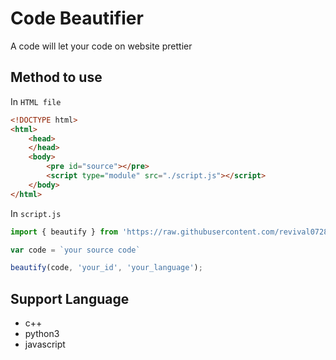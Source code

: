# Code Beautifier
A code will let your code on website prettier

## Method to use
In `HTML file`
```html
<!DOCTYPE html>	
<html>
	<head>
	</head>
	<body>
		<pre id="source"></pre>
		<script type="module" src="./script.js"></script>
	</body>
</html>
```
In `script.js`
```javascript
import { beautify } from 'https://raw.githubusercontent.com/revival0728/code-beautifier/master/beautify.js'

var code = `your source code`

beautify(code, 'your_id', 'your_language');
```

## Support Language
- c++
- python3
- javascript